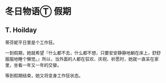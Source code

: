 # 冬日物语Ⓣ 假期




## T. Hoilday #



蒂芬妮平日里是个工作狂。



一到假期，她就希望『什么都不去，什么都不想，只要安安静静地躺在床上，舒舒服服地睡个懒觉。』所以，当外面的人都在狂欢、庆祝、祈愿时，她就一直呆在家里，坐看一年又一年的交替。



等到假期结束，她又将变身工作狂状态。
